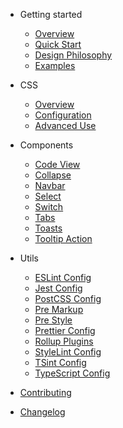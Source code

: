 - Getting started

  - [Overview](README.md)
  - [Quick Start](quick-start.md)
  - [Design Philosophy](design-philosophy.md)
  - [Examples](examples.md)

- CSS

  - [Overview](css/overview.md)
  - [Configuration](css/configuration.md)
  - [Advanced Use](css/advanced-use.md)

- Components

  - [Code View](components/code-view.md)
  - [Collapse](components/collapse.md)
  - [Navbar](components/navbar.md)
  - [Select](components/select.md)
  - [Switch](components/switch.md)
  - [Tabs](components/tabs.md)
  - [Toasts](components/toasts.md)
  - [Tooltip Action](components/tooltip-action.md)

- Utils

  - [ESLint Config](utils/eslint-config.md)
  - [Jest Config](utils/jest-config.md)
  - [PostCSS Config](utils/postcss-config.md)
  - [Pre Markup](utils/pre-markup.md)
  - [Pre Style](utils/pre-style.md)
  - [Prettier Config](utils/prettier-config.md)
  - [Rollup Plugins](utils/rollup-plugins.md)
  - [StyleLint Config](utils/stylelint-config.md)
  - [TSint Config](utils/tslint-config.md)
  - [TypeScript Config](utils/ts-config.md)

- [Contributing](CONTRIBUTING.md)

- [Changelog](CHANGELOG.md)
